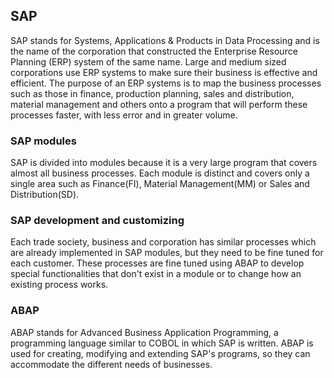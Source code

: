 ## SAP

SAP stands for Systems, Applications & Products in Data Processing and is the name of the corporation that
constructed the Enterprise Resource Planning (ERP) system of the same name. Large and medium sized corporations
use ERP systems to make sure their business is effective and efficient. The purpose of an ERP systems is to
map the business processes such as those in finance, production planning, sales and distribution, material
management and others onto a program that will perform these processes faster, with less error and in greater
volume.

### SAP modules

SAP is divided into modules because it is a very large program that covers almost all business processes. Each
module is distinct and covers only a single area such as Finance(FI), Material Management(MM) or Sales and
Distribution(SD).

### SAP development and customizing

Each trade society, business and corporation has similar processes which are already implemented in SAP modules,
but they need to be fine tuned for each customer. These processes are fine tuned using ABAP to develop special
functionalities that don't exist in a module or to change how an existing process works.

### ABAP

ABAP stands for Advanced Business Application Programming, a programming language similar to COBOL in which
SAP is written. ABAP is used for creating, modifying and extending SAP's programs, so they can accommodate
the different needs of businesses.
